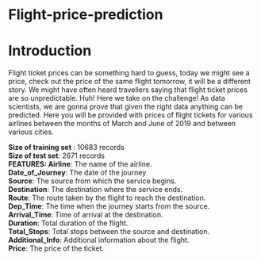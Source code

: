 # Flight-price-prediction

# Introduction
Flight ticket prices can be something hard to guess, today we might see a price, check out the price of the same flight tomorrow, it will be a different story. We might have often heard travellers saying that flight ticket prices are so unpredictable. Huh! Here we take on the challenge! As data scientists, we are gonna prove that given the right data anything can be predicted. Here you will be provided with prices of flight tickets for various airlines between the months of March and June of 2019 and between various cities.

**Size of training set** : 10683 records<br/>
**Size of test set**: 2671 records<br/>
**FEATURES: Airline**: The name of the airline.<br/>
**Date_of_Journey**: The date of the journey<br/>
**Source**: The source from which the service begins.<br/>
**Destination**: The destination where the service ends.<br/>
**Route**: The route taken by the flight to reach the destination.<br/>
**Dep_Time**: The time when the journey starts from the source.<br/>
**Arrival_Time**: Time of arrival at the destination.<br/>
**Duration**: Total duration of the flight.<br/>
**Total_Stops**: Total stops between the source and destination.<br/>
**Additional_Info**: Additional information about the flight.<br/>
**Price**: The price of the ticket.<br/>